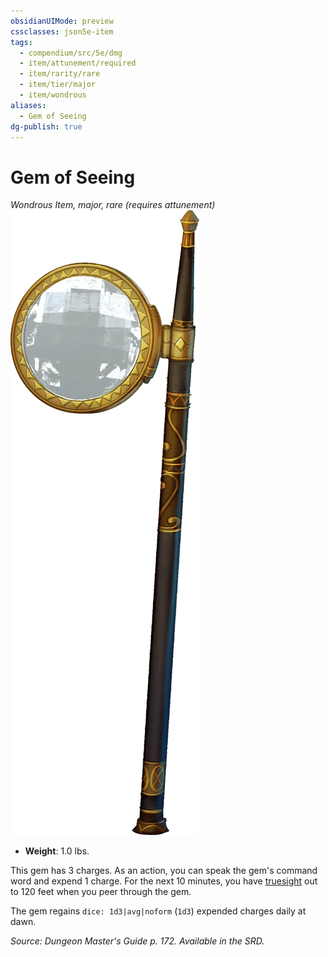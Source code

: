 ```yaml
---
obsidianUIMode: preview
cssclasses: json5e-item
tags:
  - compendium/src/5e/dmg
  - item/attunement/required
  - item/rarity/rare
  - item/tier/major
  - item/wondrous
aliases:
  - Gem of Seeing
dg-publish: true
---
```

# Gem of Seeing
*Wondrous Item, major, rare (requires attunement)*  
![](https://raw.githubusercontent.com/5etools-mirror-2/5etools-img/main/items/DMG/Gem%20of%20Seeing.webp#right)  

- **Weight**: 1.0 lbs.

This gem has 3 charges. As an action, you can speak the gem's command word and expend 1 charge. For the next 10 minutes, you have [truesight](/3-Mechanics/CLI/rules/senses.md#truesight) out to 120 feet when you peer through the gem.

The gem regains `dice: 1d3|avg|noform` (`1d3`) expended charges daily at dawn.

*Source: Dungeon Master's Guide p. 172. Available in the SRD.*